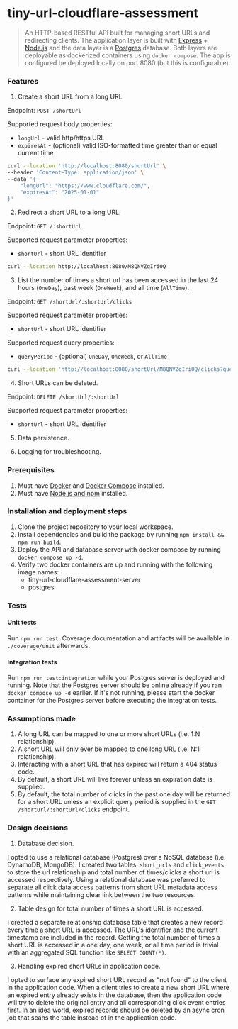 # tiny-url-cloudflare-assessment

> An HTTP-based RESTful API built for managing short URLs and redirecting clients. The application layer is built with [Express](https://expressjs.com/) + [Node.js](https://nodejs.org/en/) and the data layer is a [Postgres](https://www.postgresql.org/) database. Both layers are deployable as dockerized containers using `docker compose`. The app is configured be deployed locally on port 8080 (but this is configurable).

### Features

1. Create a short URL from a long URL

Endpoint: `POST /shortUrl`

Supported request body properties:

* `longUrl` - valid http/https URL
* `expiresAt` - (optional) valid ISO-formatted time greater than or equal current time

```bash
curl --location 'http://localhost:8080/shortUrl' \
--header 'Content-Type: application/json' \
--data '{
    "longUrl": "https://www.cloudflare.com/",
    "expiresAt": "2025-01-01"
}'
```

2. Redirect a short URL to a long URL.

Endpoint: `GET /:shortUrl`

Supported request parameter properties:

* `shortUrl` - short URL identifier

```bash
curl --location http://localhost:8080/M8QNVZqIri0Q
```

3. List the number of times a short url has been accessed in the last 24 hours (`OneDay`), past week (`OneWeek`), and all time (`AllTime`).

Endpoint: `GET /shortUrl/:shortUrl/clicks`

Supported request parameter properties:

* `shortUrl` - short URL identifier

Supported request query properties:

* `queryPeriod` - (optional) `OneDay`, `OneWeek`, or `AllTime`

```bash
curl --location 'http://localhost:8080/shortUrl/M8QNVZqIri0Q/clicks?queryPeriod=OneWeek'
```

4. Short URLs can be deleted.

Endpoint: `DELETE /shortUrl/:shortUrl`

Supported request parameter properties:

* `shortUrl` - short URL identifier

5. Data persistence.

6. Logging for troubleshooting.

### Prerequisites

1. Must have [Docker](https://docs.docker.com/get-docker/) and [Docker Compose](https://docs.docker.com/compose/install/) installed.
2. Must have [Node.js and npm](https://docs.npmjs.com/downloading-and-installing-node-js-and-npm) installed.

### Installation and deployment steps

1. Clone the project repository to your local workspace.
2. Install dependencies and build the package by running `npm install && npm run build`.
3. Deploy the API and database server with docker compose by running `docker compose up -d`.
4. Verify two docker containers are up and running with the following image names:
   - tiny-url-cloudflare-assessment-server
   - postgres

### Tests

#### Unit tests

Run `npm run test`. Coverage documentation and artifacts will be available in `./coverage/unit` afterwards.

#### Integration tests

Run `npm run test:integration` while your Postgres server is deployed and running. Note that the Postgres server should be online already if you ran `docker compose up -d` earlier. If it's not running, please start the docker container for the Postgres server before executing the integration tests.

### Assumptions made

1. A long URL can be mapped to one or more short URLs (i.e. 1:N relationship).
2. A short URL will only ever be mapped to one long URL (i.e. N:1 relationship).
3. Interacting with a short URL that has expired will return a 404 status code.
4. By default, a short URL will live forever unless an expiration date is supplied.
5. By default, the total number of clicks in the past one day will be returned for a short URL unless an explicit query period is supplied in the `GET /shortUrl/:shortUrl/clicks` endpoint.

### Design decisions

1. Database decision.

I opted to use a relational database (Postgres) over a NoSQL database (i.e. DynamoDB, MongoDB). I created two tables, `short_urls` and `click_events` to store the url relationship and total number of times/clicks a short url is accessed respectively. Using a relational database was preferred to separate all click data access patterns from short URL metadata access patterns while maintaining clear link between the two resources.

2. Table design for total number of times a short URL is accessed.

I created a separate relationship database table that creates a new record every time a short URL is accessed. The URL's identifier and the current timestamp are included in the record. Getting the total number of times a short URL is accessed in a one day, one week, or all time period is trivial with an aggregated SQL function like `SELECT COUNT(*)`.

3. Handling expired short URLs in application code.

I opted to surface any expired short URL record as "not found" to the client in the application code. When a client tries to create a new short URL where an expired entry already exists in the database, then the application code will try to delete the original entry and all corresponding click event entries first. In an idea world, expired records should be deleted by an async cron job that scans the table instead of in the application code.
